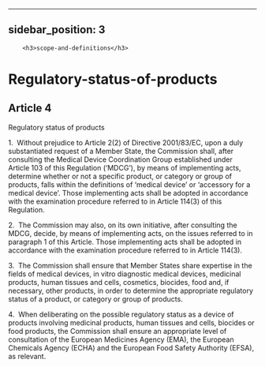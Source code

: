 
---
sidebar_position: 3
---
        <h3>scope-and-definitions</h3>
<h1>Regulatory-status-of-products</h1>
<h2>Article 4</h2>
   <p class="stitle-article-norm">Regulatory status of products</p>
   <p class="norm">1.&nbsp;&nbsp;Without prejudice to Article&nbsp;2(2) 
of Directive&nbsp;2001/83/EC, upon a duly substantiated request of a 
Member&nbsp;State, the Commission shall, after consulting the Medical 
Device Coordination Group established under Article&nbsp;103 of this 
Regulation&nbsp;(‘MDCG’), by means of implementing acts, determine 
whether or not a specific product, or category or group of products, 
falls within the definitions of ‘medical device’ or ‘accessory for a 
medical device’. Those implementing acts shall be adopted in accordance 
with the examination procedure referred to in Article&nbsp;114(3) of 
this Regulation.</p>
   <p class="norm">2.&nbsp;&nbsp;The Commission may also, on its own 
initiative, after consulting the MDCG, decide, by means of implementing 
acts, on the issues referred to in paragraph&nbsp;1 of this Article. 
Those implementing acts shall be adopted in accordance with the 
examination procedure referred to in Article&nbsp;114(3).</p>
   <p class="norm">3.&nbsp;&nbsp;The Commission shall ensure that Member&nbsp;States share expertise in the fields of medical devices, <span class="italics">in vitro</span>
 diagnostic medical devices, medicinal products, human tissues and 
cells, cosmetics, biocides, food and, if necessary, other products, in 
order to determine the appropriate regulatory status of a product, or 
category or group of products.</p>
   <p class="norm">4.&nbsp;&nbsp;When deliberating on the possible 
regulatory status as a device of products involving medicinal products, 
human tissues and cells, biocides or food products, the Commission shall
 ensure an appropriate level of consultation of the European Medicines 
Agency&nbsp;(EMA), the European Chemicals Agency&nbsp;(ECHA) and the 
European Food Safety Authority&nbsp;(EFSA), as relevant.</p>
   <p>
      
      
   </p>
   